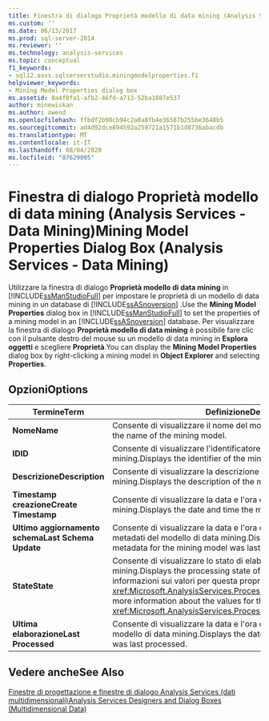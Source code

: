 ```yaml
---
title: Finestra di dialogo Proprietà modello di data mining (Analysis Services-Data mining) | Microsoft Docs
ms.custom: ''
ms.date: 06/13/2017
ms.prod: sql-server-2014
ms.reviewer: ''
ms.technology: analysis-services
ms.topic: conceptual
f1_keywords:
- sql12.asvs.sqlserverstudio.miningmodelproperties.f1
helpviewer_keywords:
- Mining Model Properties dialog box
ms.assetid: 8a4f0fa1-afb2-46fd-a713-52ba1887e537
author: minewiskan
ms.author: owend
ms.openlocfilehash: ffbdf2b98cb94c2a0a8fb4e36587b255be3648b5
ms.sourcegitcommit: ad4d92dce894592a259721a1571b1d8736abacdb
ms.translationtype: MT
ms.contentlocale: it-IT
ms.lasthandoff: 08/04/2020
ms.locfileid: "87629095"
---
```

# <a name="mining-model-properties-dialog-box-analysis-services---data-mining"></a><span data-ttu-id="8014e-102">Finestra di dialogo Proprietà modello di data mining (Analysis Services - Data Mining)</span><span class="sxs-lookup"><span data-stu-id="8014e-102">Mining Model Properties Dialog Box (Analysis Services - Data Mining)</span></span>
  <span data-ttu-id="8014e-103">Utilizzare la finestra di dialogo **Proprietà modello di data mining** in [!INCLUDE[ssManStudioFull](../includes/ssmanstudiofull-md.md)] per impostare le proprietà di un modello di data mining in un database di [!INCLUDE[ssASnoversion](../includes/ssasnoversion-md.md)] .</span><span class="sxs-lookup"><span data-stu-id="8014e-103">Use the **Mining Model Properties** dialog box in [!INCLUDE[ssManStudioFull](../includes/ssmanstudiofull-md.md)] to set the properties of a mining model in an [!INCLUDE[ssASnoversion](../includes/ssasnoversion-md.md)] database.</span></span> <span data-ttu-id="8014e-104">Per visualizzare la finestra di dialogo **Proprietà modello di data mining** è possibile fare clic con il pulsante destro del mouse su un modello di data mining in **Esplora oggetti** e scegliere **Proprietà**.</span><span class="sxs-lookup"><span data-stu-id="8014e-104">You can display the **Mining Model Properties** dialog box by right-clicking a mining model in **Object Explorer** and selecting **Properties**.</span></span>  
  
## <a name="options"></a><span data-ttu-id="8014e-105">Opzioni</span><span class="sxs-lookup"><span data-stu-id="8014e-105">Options</span></span>  
  
|<span data-ttu-id="8014e-106">Termine</span><span class="sxs-lookup"><span data-stu-id="8014e-106">Term</span></span>|<span data-ttu-id="8014e-107">Definizione</span><span class="sxs-lookup"><span data-stu-id="8014e-107">Definition</span></span>|  
|----------|----------------|  
|<span data-ttu-id="8014e-108">**Nome**</span><span class="sxs-lookup"><span data-stu-id="8014e-108">**Name**</span></span>|<span data-ttu-id="8014e-109">Consente di visualizzare il nome del modello di data mining.</span><span class="sxs-lookup"><span data-stu-id="8014e-109">Displays the name of the mining model.</span></span>|  
|<span data-ttu-id="8014e-110">**ID**</span><span class="sxs-lookup"><span data-stu-id="8014e-110">**ID**</span></span>|<span data-ttu-id="8014e-111">Consente di visualizzare l'identificatore del modello di data mining.</span><span class="sxs-lookup"><span data-stu-id="8014e-111">Displays the identifier of the mining model.</span></span>|  
|<span data-ttu-id="8014e-112">**Descrizione**</span><span class="sxs-lookup"><span data-stu-id="8014e-112">**Description**</span></span>|<span data-ttu-id="8014e-113">Consente di visualizzare la descrizione del modello di data mining.</span><span class="sxs-lookup"><span data-stu-id="8014e-113">Displays the description of the mining model.</span></span>|  
|<span data-ttu-id="8014e-114">**Timestamp creazione**</span><span class="sxs-lookup"><span data-stu-id="8014e-114">**Create Timestamp**</span></span>|<span data-ttu-id="8014e-115">Consente di visualizzare la data e l'ora di creazione del modello di data mining.</span><span class="sxs-lookup"><span data-stu-id="8014e-115">Displays the date and time the mining model was created.</span></span>|  
|<span data-ttu-id="8014e-116">**Ultimo aggiornamento schema**</span><span class="sxs-lookup"><span data-stu-id="8014e-116">**Last Schema Update**</span></span>|<span data-ttu-id="8014e-117">Consente di visualizzare la data e l'ora dell'ultimo aggiornamento dei metadati del modello di data mining.</span><span class="sxs-lookup"><span data-stu-id="8014e-117">Displays the date and time the metadata for the mining model was last updated.</span></span>|  
|<span data-ttu-id="8014e-118">**State**</span><span class="sxs-lookup"><span data-stu-id="8014e-118">**State**</span></span>|<span data-ttu-id="8014e-119">Consente di visualizzare lo stato di elaborazione del modello di data mining.</span><span class="sxs-lookup"><span data-stu-id="8014e-119">Displays the processing state of the mining model.</span></span> <span data-ttu-id="8014e-120">Per ulteriori informazioni sui valori per questa proprietà, vedere <xref:Microsoft.AnalysisServices.ProcessableMajorObject.State%2A>.</span><span class="sxs-lookup"><span data-stu-id="8014e-120">For more information about the values for this property, see <xref:Microsoft.AnalysisServices.ProcessableMajorObject.State%2A>.</span></span>|  
|<span data-ttu-id="8014e-121">**Ultima elaborazione**</span><span class="sxs-lookup"><span data-stu-id="8014e-121">**Last Processed**</span></span>|<span data-ttu-id="8014e-122">Consente di visualizzare la data e l'ora dell'ultima elaborazione del modello di data mining.</span><span class="sxs-lookup"><span data-stu-id="8014e-122">Displays the date and time the mining model was last processed.</span></span>|  
  
## <a name="see-also"></a><span data-ttu-id="8014e-123">Vedere anche</span><span class="sxs-lookup"><span data-stu-id="8014e-123">See Also</span></span>  
 [<span data-ttu-id="8014e-124">Finestre di progettazione e finestre di dialogo Analysis Services &#40;dati multidimensionali&#41;</span><span class="sxs-lookup"><span data-stu-id="8014e-124">Analysis Services Designers and Dialog Boxes &#40;Multidimensional Data&#41;</span></span>](analysis-services-designers-and-dialog-boxes-multidimensional-data.md)  
  
  
